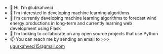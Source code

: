 - 👋 Hi, I’m @ubkahveci
- 👀 I’m interested in developing machine learning algorithms
- 🌱 I’m currently developing machine learning algorithms to forecast wind energy productions in long-term and currently learning web development using Flask
- 💞️ I’m looking to collaborate on any open source projects that use Python
- 📫 You can reach me by sending an email to >>> ugurkahveci15@gmail.com 

<!---
ubkahveci/ubkahveci is a ✨ special ✨ repository because its `README.md` (this file) appears on your GitHub profile.
You can click the Preview link to take a look at your changes.
--->
